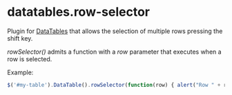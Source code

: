 datatables.row-selector
========

Plugin for [DataTables](https://datatables.net/) that allows the selection of multiple rows pressing the shift key.

_rowSelector()_ admits a function with a _row_ parameter that executes when a row is selected.

Example:

``` javascript
$('#my-table').DataTable().rowSelector(function(row) { alert("Row " + row.index()) });
```